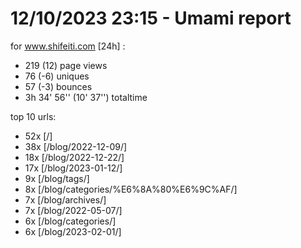 # 12/10/2023 23:15 - Umami report
for www.shifeiti.com [24h] :

 - 219 (12) page views
 - 76 (-6) uniques
 - 57 (-3) bounces
 - 3h 34' 56'' (10' 37'') totaltime


top 10 urls:
 - 52x [/]
 - 38x [/blog/2022-12-09/]
 - 18x [/blog/2022-12-22/]
 - 17x [/blog/2023-01-12/]
 - 9x [/blog/tags/]
 - 8x [/blog/categories/%E6%8A%80%E6%9C%AF/]
 - 7x [/blog/archives/]
 - 7x [/blog/2022-05-07/]
 - 6x [/blog/categories/]
 - 6x [/blog/2023-02-01/]


